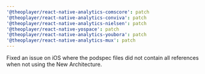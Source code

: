 ```yaml
---
'@theoplayer/react-native-analytics-comscore': patch
'@theoplayer/react-native-analytics-conviva': patch
'@theoplayer/react-native-analytics-nielsen': patch
'@theoplayer/react-native-yospace': patch
'@theoplayer/react-native-analytics-youbora': patch
'@theoplayer/react-native-analytics-mux': patch
---
```


Fixed an issue on iOS where the podspec files did not contain all references when not using the New Architecture.
